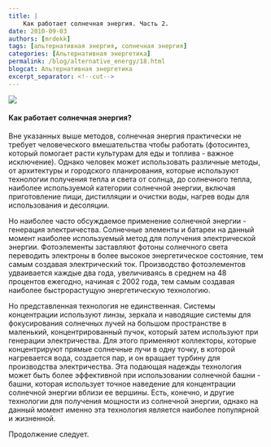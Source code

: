 ```yaml
---
title: |
    Как работает солнечная энергия. Часть 2.
date: 2010-09-03
authors: [mrdekk]
tags: [альтернативная энергия, солнечная энергия]
categories: [Альтернативная энергетика]
permalink: /blog/alternative_energy/18.html
blogcat: Альтернативная энергетика
excerpt_separator: <!--cut-->
---
```



![](http://itw66.ru/uploads/images/00/00/01/2010/09/03/9d2f81.jpg)



<!--cut-->


#### Как работает солнечная энергия?


Вне указанных выше методов, солнечная энергия практически не требует человеческого вмешательства чтобы работать (фотосинтез, который помогает расти культурам для еды и топлива - важное исключение). Однако человек может использовать различные методы, от архитектуры и городского планирования, которые используют технологии получения тепла и света от солнца, до солнечного тепла, наиболее используемой категории солнечной энергии, включая приготовление пищи, дистилляции и очистки воды, нагрев воды для использования и десоляции.

Но наиболее часто обсуждаемое применение солнечной энергии - генерация электричества. Солнечные элементы и батареи на данный момент наиболее используемый метод для получения электрической энергии. Фотоэлементы заставляют фотоны солнечного света переводить электроны в более высокое энергетическое состояние, тем самым создавая электрический ток. Производство фотоэлементов удваивается каждые два года, увеличиваясь в среднем на 48 процентов ежегодно, начиная с 2002 года, тем самым создавая наиболее быстрорастущую энергетическую технологию.

Но представленная технология не единственная. Системы концентрации используют линзы, зеркала и наводящие системы для фокусирования солнечных лучей на большом пространстве в маленький, концентрированный пучок, который затем используют при генерации электричества. Для этого применяют коллекторы, которые концентрируют прямые солнечные лучи в одну точку, в которой нагревается вода, создается пар, и он вращает турбину для производства электричества. Эта подающая надежды технология может быть более эффективной при использовании солнечной башни - башни, которая использует точное наведение для концентрации солнечной энергии вблизи ее вершины. Есть, конечно, и другие технологии для получения мощности из солнечной энергии, однако на данный момент именно эта технология является наиболее популярной и жизненной.

Продолжение следует.
